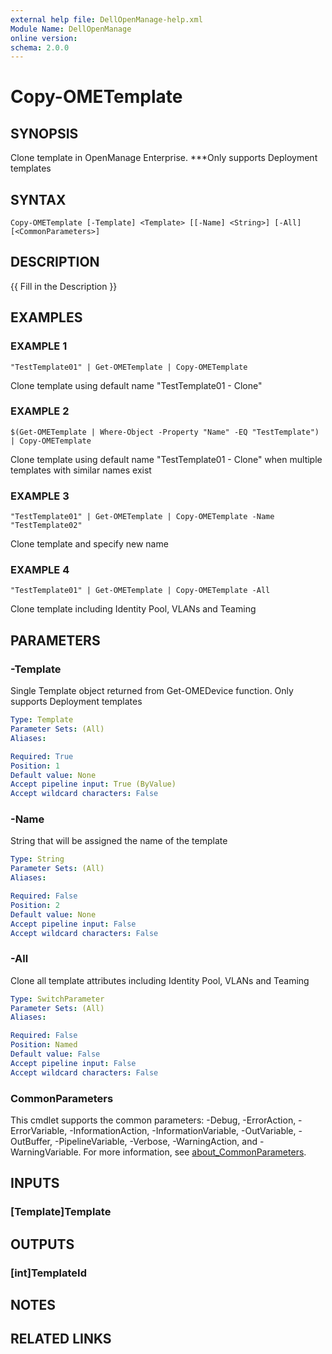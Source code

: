 ```yaml
---
external help file: DellOpenManage-help.xml
Module Name: DellOpenManage
online version:
schema: 2.0.0
---
```


# Copy-OMETemplate

## SYNOPSIS
Clone template in OpenManage Enterprise.
***Only supports Deployment templates

## SYNTAX

```
Copy-OMETemplate [-Template] <Template> [[-Name] <String>] [-All] [<CommonParameters>]
```

## DESCRIPTION
{{ Fill in the Description }}

## EXAMPLES

### EXAMPLE 1
```
"TestTemplate01" | Get-OMETemplate | Copy-OMETemplate
```

Clone template using default name "TestTemplate01 - Clone"

### EXAMPLE 2
```
$(Get-OMETemplate | Where-Object -Property "Name" -EQ "TestTemplate") | Copy-OMETemplate
```

Clone template using default name "TestTemplate01 - Clone" when multiple templates with similar names exist

### EXAMPLE 3
```
"TestTemplate01" | Get-OMETemplate | Copy-OMETemplate -Name "TestTemplate02"
```

Clone template and specify new name

### EXAMPLE 4
```
"TestTemplate01" | Get-OMETemplate | Copy-OMETemplate -All
```

Clone template including Identity Pool, VLANs and Teaming

## PARAMETERS

### -Template
Single Template object returned from Get-OMEDevice function.
Only supports Deployment templates

```yaml
Type: Template
Parameter Sets: (All)
Aliases:

Required: True
Position: 1
Default value: None
Accept pipeline input: True (ByValue)
Accept wildcard characters: False
```

### -Name
String that will be assigned the name of the template

```yaml
Type: String
Parameter Sets: (All)
Aliases:

Required: False
Position: 2
Default value: None
Accept pipeline input: False
Accept wildcard characters: False
```

### -All
Clone all template attributes including Identity Pool, VLANs and Teaming

```yaml
Type: SwitchParameter
Parameter Sets: (All)
Aliases:

Required: False
Position: Named
Default value: False
Accept pipeline input: False
Accept wildcard characters: False
```

### CommonParameters
This cmdlet supports the common parameters: -Debug, -ErrorAction, -ErrorVariable, -InformationAction, -InformationVariable, -OutVariable, -OutBuffer, -PipelineVariable, -Verbose, -WarningAction, and -WarningVariable. For more information, see [about_CommonParameters](http://go.microsoft.com/fwlink/?LinkID=113216).

## INPUTS

### [Template]Template
## OUTPUTS

### [int]TemplateId
## NOTES

## RELATED LINKS

